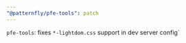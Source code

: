 ```yaml
---
"@patternfly/pfe-tools": patch
---
```


`pfe-tools`: fixes `*-lightdom.css` support in dev server config`
